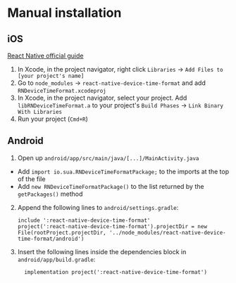 # Manual installation

## iOS

[React Native official guide](https://reactnative.dev/docs/linking-libraries-ios.html)

1. In Xcode, in the project navigator, right click `Libraries` → `Add Files to [your project's name]`
2. Go to `node_modules` → `react-native-device-time-format` and add `RNDeviceTimeFormat.xcodeproj`
3. In Xcode, in the project navigator, select your project. Add `libRNDeviceTimeFormat.a` to your project's `Build Phases` → `Link Binary With Libraries`
4. Run your project (`Cmd+R`)

## Android

1. Open up `android/app/src/main/java/[...]/MainActivity.java`
  - Add `import io.sua.RNDeviceTimeFormatPackage;` to the imports at the top of the file
  - Add `new RNDeviceTimeFormatPackage()` to the list returned by the `getPackages()` method
2. Append the following lines to `android/settings.gradle`:
    ```
    include ':react-native-device-time-format'
    project(':react-native-device-time-format').projectDir = new File(rootProject.projectDir, '../node_modules/react-native-device-time-format/android')
    ```
3. Insert the following lines inside the dependencies block in `android/app/build.gradle`:
    ```
      implementation project(':react-native-device-time-format')
    ```
